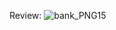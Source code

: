 Review: 
![bank_PNG15](https://github.com/Mishkoski/PythonProjects/assets/142058152/be80ad05-bee2-431f-bf15-dd7c63bb1a37)
